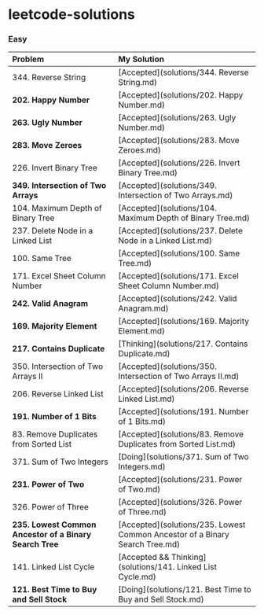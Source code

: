 # leetcode-solutions

### Easy

| Problem | My Solution |
| :-- | :-- |
| 344. Reverse String | [Accepted](solutions/344. Reverse String.md) |
| **202. Happy Number** | [Accepted](solutions/202. Happy Number.md) |
| **263. Ugly Number** | [Accepted](solutions/263. Ugly Number.md) |
| **283. Move Zeroes** | [Accepted](solutions/283. Move Zeroes.md) |
| 226. Invert Binary Tree | [Accepted](solutions/226. Invert Binary Tree.md) |
| **349. Intersection of Two Arrays** | [Accepted](solutions/349. Intersection of Two Arrays.md) |
| 104. Maximum Depth of Binary Tree | [Accepted](solutions/104. Maximum Depth of Binary Tree.md) |
| 237. Delete Node in a Linked List | [Accepted](solutions/237. Delete Node in a Linked List.md) |
| 100. Same Tree | [Accepted](solutions/100. Same Tree.md) |
| 171. Excel Sheet Column Number | [Accepted](solutions/171. Excel Sheet Column Number.md) |
| **242. Valid Anagram** | [Accepted](solutions/242. Valid Anagram.md) |
| **169. Majority Element** | [Accepted](solutions/169. Majority Element.md) |
| **217. Contains Duplicate** | [Thinking](solutions/217. Contains Duplicate.md) |
| 350. Intersection of Two Arrays II | [Accepted](solutions/350. Intersection of Two Arrays II.md) |
| 206. Reverse Linked List | [Accepted](solutions/206. Reverse Linked List.md) |
| **191. Number of 1 Bits** | [Accepted](solutions/191. Number of 1 Bits.md) |
| 83. Remove Duplicates from Sorted List | [Accepted](solutions/83. Remove Duplicates from Sorted List.md) |
| 371. Sum of Two Integers | [Doing](solutions/371. Sum of Two Integers.md) |
| **231. Power of Two** | [Accepted](solutions/231. Power of Two.md) |
| 326. Power of Three | [Accepted](solutions/326. Power of Three.md) |
| **235. Lowest Common Ancestor of a Binary Search Tree** | [Accepted](solutions/235. Lowest Common Ancestor of a Binary Search Tree.md) |
| 141. Linked List Cycle | [Accepted && Thinking](solutions/141. Linked List Cycle.md) |
| **121. Best Time to Buy and Sell Stock** | [Doing](solutions/121. Best Time to Buy and Sell Stock.md) |
